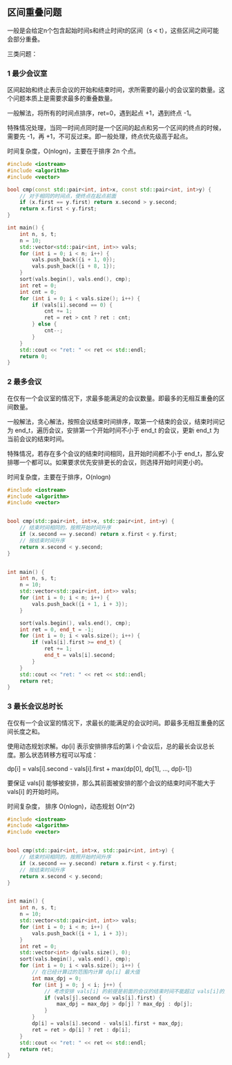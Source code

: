 ## 区间重叠问题

一般是会给定n个包含起始时间s和终止时间t的区间（s < t），这些区间之间可能会部分重叠。

三类问题：


### 1 最少会议室

区间起始和终止表示会议的开始和结束时间，求所需要的最小的会议室的数量。这个问题本质上是需要求最多的重叠数量。

一般解法，将所有的时间点排序，ret=0，遇到起点 +1，遇到终点 -1。

特殊情况处理，当同一时间点同时是一个区间的起点和另一个区间的终点的时候，需要先 -1，再 +1，不可反过来。即一般处理，终点优先级高于起点。

时间复杂度，O(nlogn)，主要在于排序 2n 个点。

```cpp
#include <iostream>
#include <algorithm>
#include <vector>

bool cmp(const std::pair<int, int>x, const std::pair<int, int>y) {
    // 对于相同的时间点，使终点在起点前面
    if (x.first == y.first) return x.second > y.second;
    return x.first < y.first;
}

int main() {
    int n, s, t;
    n = 10;
    std::vector<std::pair<int, int>> vals;
    for (int i = 0; i < n; i++) {
        vals.push_back({i + 1, 0});
        vals.push_back({i + 8, 1});
    }
    sort(vals.begin(), vals.end(), cmp);
    int ret = 0;
    int cnt = 0;
    for (int i = 0; i < vals.size(); i++) {
        if (vals[i].second == 0) {
            cnt += 1;
            ret = ret > cnt ? ret : cnt;
        } else {
            cnt--;
        }
    }
    std::cout << "ret: " << ret << std::endl;
    return 0;
}
```


### 2 最多会议

在仅有一个会议室的情况下，求最多能满足的会议数量。即最多的无相互重叠的区间数量。

一般解法，贪心解法，按照会议结束时间排序，取第一个结束的会议，结束时间记为 end_t，遍历会议，安排第一个开始时间不小于 end_t 的会议，更新 end_t 为当前会议的结束时间。

特殊情况，若存在多个会议的结束时间相同，且开始时间都不小于 end_t，那么安排哪一个都可以。如果要求优先安排更长的会议，则选择开始时间更小的。

时间复杂度，主要在于排序，O(nlogn)

```cpp
#include <iostream>
#include <algorithm>
#include <vector>


bool cmp(std::pair<int, int>x, std::pair<int, int>y) {
    // 结束时间相同的，按照开始时间升序
    if (x.second == y.second) return x.first < y.first;
    // 按结束时间升序
    return x.second < y.second;
}


int main() {
    int n, s, t;
    n = 10;
    std::vector<std::pair<int, int>> vals;
    for (int i = 0; i < n; i++) {
        vals.push_back({i + 1, i + 3});
    }

    sort(vals.begin(), vals.end(), cmp);
    int ret = 0, end_t = -1;
    for (int i = 0; i < vals.size(); i++) {
        if (vals[i].first >= end_t) {
            ret += 1;
            end_t = vals[i].second;
        }
    }
    std::cout << "ret: " << ret << std::endl;
    return ret;
}
```




### 3 最长会议总时长

在仅有一个会议室的情况下，求最长的能满足的会议时间。即最多无相互重叠的区间长度之和。

使用动态规划求解。dp[i] 表示安排排序后的第 i 个会议后，总的最长会议总长度。那么状态转移方程可以写成：

dp[i] = vals[i].second - vals[i].first + max(dp[0], dp[1], ..., dp[i-1])

要保证 vals[i] 能够被安排，那么其前面被安排的那个会议的结束时间不能大于 vals[i] 的开始时间。

时间复杂度， 排序 O(nlogn)，动态规划 O(n^2)

```cpp
#include <iostream>
#include <algorithm>
#include <vector>


bool cmp(std::pair<int, int>x, std::pair<int, int>y) {
    // 结束时间相同的，按照开始时间升序
    if (x.second == y.second) return x.first < y.first;
    // 按结束时间升序
    return x.second < y.second;
}


int main() {
    int n, s, t;
    n = 10;
    std::vector<std::pair<int, int>> vals;
    for (int i = 0; i < n; i++) {
        vals.push_back({i + 1, i + 3});
    }
    int ret = 0;
    std::vector<int> dp(vals.size(), 0);
    sort(vals.begin(), vals.end(), cmp);
    for (int i = 0; i < vals.size(); i++) {
        // 在已经计算过的范围内计算 dp[i] 最大值
        int max_dpj = 0;
        for (int j = 0; j < i; j++) {
            // 考虑安排 vals[i] 的前提是前面的会议的结束时间不能超过 vals[i]的开始时间
            if (vals[j].second <= vals[i].first) {
                max_dpj = max_dpj > dp[j] ? max_dpj : dp[j];
            }
        }
        dp[i] = vals[i].second - vals[i].first + max_dpj;
        ret = ret > dp[i] ? ret : dp[i];
    }
    std::cout << "ret: " << ret << std::endl;
    return ret;
}
```
